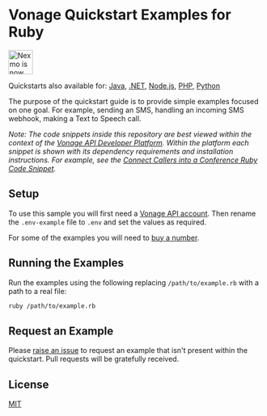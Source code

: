 # Vonage Quickstart Examples for Ruby

<img src="https://developer.nexmo.com/assets/images/Vonage_Nexmo.svg" height="48px" alt="Nexmo is now known as Vonage" />

Quickstarts also available for: [Java](https://github.com/nexmo-community/nexmo-java-quickstart), [.NET](https://github.com/nexmo-community/nexmo-dotnet-quickstart), [Node.js](https://github.com/nexmo-community/nexmo-node-quickstart), [PHP](https://github.com/nexmo-community/nexmo-php-quickstart), [Python](https://github.com/nexmo-community/nexmo-python-quickstart) 

The purpose of the quickstart guide is to provide simple examples focused
on one goal. For example, sending an SMS, handling an incoming SMS webhook,
making a Text to Speech call.

*Note: The code snippets inside this repository are best viewed within the context of the [Vonage API Developer Platform](https://developer.nexmo.com). Within the platform each snippet is shown with its dependency requirements and installation instructions. For example, see the [Connect Callers into a Conference Ruby Code Snippet](https://developer.nexmo.com/voice/voice-api/code-snippets/connect-callers-into-a-conference/ruby).*

## Setup

To use this sample you will first need a [Vonage API account][sign-up]. Then rename
the `.env-example` file to `.env` and set the values as required.

For some of the examples you will need to [buy a number][buy-number].

## Running the Examples

Run the examples using the following replacing `/path/to/example.rb` with a path
to a real file:

```sh
ruby /path/to/example.rb
```

## Request an Example

Please [raise an issue](https://github.com/nexmo-community/nexmo-ruby-quickstart/issues) to request an example that isn't present within
the quickstart. Pull requests will be gratefully received.

## License

[MIT](LICENSE)

[sign-up]: https://dashboard.nexmo.com/sign-up
[buy-number]: https://dashboard.nexmo.com/buy-numbers
